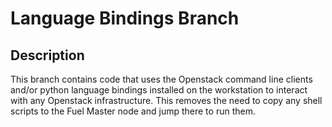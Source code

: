 # Language Bindings Branch

## Description
This branch contains code that uses the Openstack command line clients and/or python language bindings
installed on the workstation to interact with any Openstack infrastructure. This removes the need to
copy any shell scripts to the Fuel Master node and jump there to run them. 
